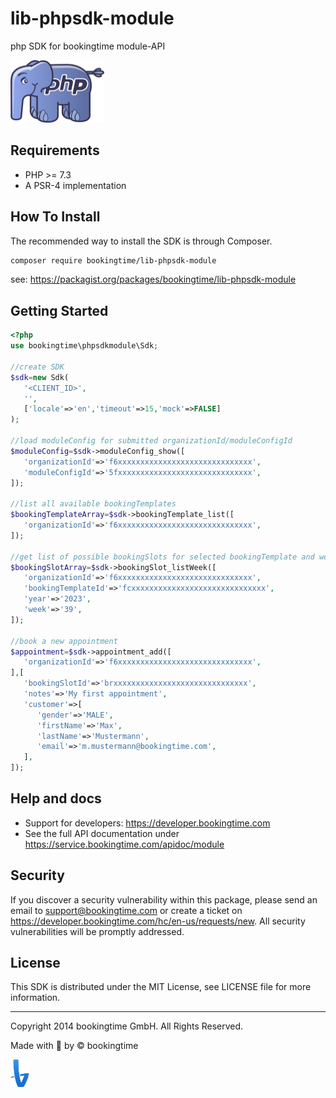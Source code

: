 # lib-phpsdk-module
php SDK for bookingtime module-API

<img src="https://github.com/bookingtime/lib-phpsdk-module/blob/master/aws/logo_php.png" alt="logo php" width="150" height="100" />



## Requirements
- PHP >= 7.3
- A PSR-4 implementation



## How To Install
The recommended way to install the SDK is through Composer.
```bash
composer require bookingtime/lib-phpsdk-module
```
see: https://packagist.org/packages/bookingtime/lib-phpsdk-module



## Getting Started
```php
<?php
use bookingtime\phpsdkmodule\Sdk;

//create SDK
$sdk=new Sdk(
   '<CLIENT_ID>',
   '',
   ['locale'=>'en','timeout'=>15,'mock'=>FALSE]
);

//load moduleConfig for submitted organizationId/moduleConfigId
$moduleConfig=$sdk->moduleConfig_show([
   'organizationId'=>'f6xxxxxxxxxxxxxxxxxxxxxxxxxxxxxx',
   'moduleConfigId'=>'5fxxxxxxxxxxxxxxxxxxxxxxxxxxxxxx',
]);

//list all available bookingTemplates
$bookingTemplateArray=$sdk->bookingTemplate_list([
   'organizationId'=>'f6xxxxxxxxxxxxxxxxxxxxxxxxxxxxxx',
]);

//get list of possible bookingSlots for selected bookingTemplate and week
$bookingSlotArray=$sdk->bookingSlot_listWeek([
   'organizationId'=>'f6xxxxxxxxxxxxxxxxxxxxxxxxxxxxxx',
   'bookingTemplateId'=>'fcxxxxxxxxxxxxxxxxxxxxxxxxxxxxxx',
   'year'=>'2023',
   'week'=>'39',
]);

//book a new appointment
$appointment=$sdk->appointment_add([
   'organizationId'=>'f6xxxxxxxxxxxxxxxxxxxxxxxxxxxxxx',
],[
   'bookingSlotId'=>'brxxxxxxxxxxxxxxxxxxxxxxxxxxxxxx',
   'notes'=>'My first appointment',
   'customer'=>[
      'gender'=>'MALE',
      'firstName'=>'Max',
      'lastName'=>'Mustermann',
      'email'=>'m.mustermann@bookingtime.com',
   ],
]);

```



## Help and docs
- Support for developers: https://developer.bookingtime.com
- See the full API documentation under https://service.bookingtime.com/apidoc/module



## Security
If you discover a security vulnerability within this package, please send an email to support@bookingtime.com or create a ticket on https://developer.bookingtime.com/hc/en-us/requests/new. All security vulnerabilities will be promptly addressed.



## License
This SDK is distributed under the MIT License, see LICENSE file for more information.



---
Copyright 2014 bookingtime GmbH. All Rights Reserved.

Made with :blue_heart: by © bookingtime

<img src="https://github.com/bookingtime/lib-phpsdk-module/blob/master/aws/logo_bookingtime.png" alt="logo" width="30" height="44" />
